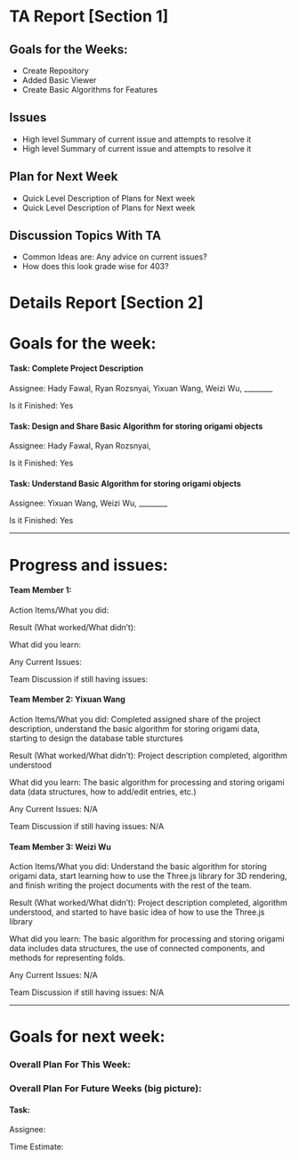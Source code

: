 
# TA Report [Section 1]

## Goals for the Weeks:
+ Create Repository
+ Added Basic Viewer
+ Create Basic Algorithms for Features

## Issues
+ High level Summary of current issue and attempts to resolve it
+ High level Summary of current issue and attempts to resolve it

## Plan for Next Week
+ Quick Level Description of Plans for Next week
+ Quick Level Description of Plans for Next week

## Discussion Topics With TA
+ Common Ideas are: Any advice on current issues?
+ How does this look grade wise for 403?

# Details Report [Section 2]
# Goals for the week:
#### Task: Complete Project Description
Assignee: Hady Fawal, Ryan Rozsnyai, Yixuan Wang, Weizi Wu, ________

Is it Finished: Yes

#### Task: Design and Share Basic Algorithm for storing origami objects
Assignee: Hady Fawal, Ryan Rozsnyai,

Is it Finished: Yes

#### Task: Understand Basic Algorithm for storing origami objects
Assignee: Yixuan Wang, Weizi Wu, ________

Is it Finished: Yes

---
# Progress and issues:

#### Team Member 1:

Action Items/What you did:

Result (What worked/What didn’t):

What did you learn:

Any Current Issues:

Team Discussion if still having issues:


#### Team Member 2: Yixuan Wang

Action Items/What you did: Completed assigned share of the project description, understand the basic algorithm for storing origami data, starting to design the database table sturctures

Result (What worked/What didn’t): Project description completed, algorithm understood

What did you learn: The basic algorithm for processing and storing origami data (data structures, how to add/edit entries, etc.)

Any Current Issues: N/A

Team Discussion if still having issues: N/A

#### Team Member 3: Weizi Wu

Action Items/What you did: Understand the basic algorithm for storing origami data, start learning how to use the Three.js library for 3D rendering, and finish writing the project documents with the rest of the team.

Result (What worked/What didn’t): Project description completed, algorithm understood, and started to have basic idea of how to use the Three.js library

What did you learn: The basic algorithm for processing and storing origami data includes data structures, the use of connected components, and methods for representing folds.

Any Current Issues: N/A

Team Discussion if still having issues: N/A

---
# Goals for next week:
### Overall Plan For This Week:
### Overall Plan For Future Weeks (big picture):

#### Task:

Assignee:

Time Estimate:
